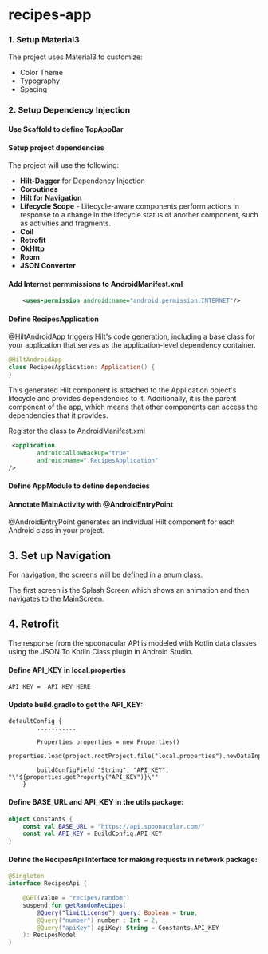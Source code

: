 # recipes-app

### 1. Setup Material3

The project uses Material3 to customize:

- Color Theme
- Typography
- Spacing 

### 2. Setup Dependency Injection

#### Use Scaffold to define TopAppBar

#### Setup project dependencies

The project will use the following:

- __Hilt-Dagger__ for Dependency Injection
- __Coroutines__
- __Hilt for Navigation__
- __Lifecycle Scope__ - Lifecycle-aware components perform actions in response to a change in the lifecycle status of another component, such as activities and fragments.
- __Coil__
- __Retrofit__
- __OkHttp__
- __Room__
- __JSON Converter__

#### Add Internet permmissions to AndroidManifest.xml

````xml
    <uses-permission android:name="android.permission.INTERNET"/>
````

#### Define RecipesApplication

@HiltAndroidApp triggers Hilt's code generation, including a base class for your application 
that serves as the application-level dependency container.

````kotlin
@HiltAndroidApp
class RecipesApplication: Application() {
}
````
This generated Hilt component is attached to the Application object's lifecycle and 
provides dependencies to it. Additionally, it is the parent component of the app, which means that 
other components can access the dependencies that it provides.

Register the class to AndroidManifest.xml

````xml
 <application
        android:allowBackup="true"
        android:name=".RecipesApplication"
/>
````

#### Define AppModule to define dependecies

#### Annotate MainActivity with @AndroidEntryPoint

@AndroidEntryPoint generates an individual Hilt component for each Android class in your project.

## 3. Set up Navigation

For navigation, the screens will be defined in a enum class.

The first screen is the Splash Screen which shows an animation and then navigates to the 
MainScreen.

## 4. Retrofit

The response from the spoonacular API is modeled with Kotlin data classes using the 
JSON To Kotlin Class plugin in Android Studio. 

#### Define API_KEY in local.properties

````text
API_KEY = _API KEY HERE_
````

#### Update build.gradle to get the API_KEY:

````text
defaultConfig {
        ...........

        Properties properties = new Properties()
        properties.load(project.rootProject.file("local.properties").newDataInputStream())

        buildConfigField "String", "API_KEY", "\"${properties.getProperty("API_KEY")}\""
    }
````

#### Define BASE_URL and API_KEY in the utils package:

````kotlin
object Constants {
    const val BASE_URL = "https://api.spoonacular.com/"
    const val API_KEY = BuildConfig.API_KEY
}
````

#### Define the RecipesApi Interface for making requests in network package:

````kotlin
@Singleton
interface RecipesApi {

    @GET(value = "recipes/random")
    suspend fun getRandomRecipes(
        @Query("limitLicense") query: Boolean = true,
        @Query("number") number : Int = 2,
        @Query("apiKey") apiKey: String = Constants.API_KEY
    ): RecipesModel
}
````